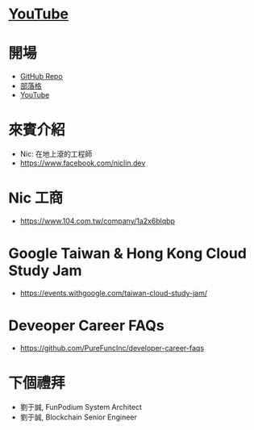 # [YouTube](https://www.youtube.com/watch?v=uWiwvoUPfeU)

# 開場
* [GitHub Repo](https://github.com/PureFuncInc/purefunc-cafe)
* [部落格](https://purefunc.net/articles/pure-func-cafe)
* [YouTube](https://www.youtube.com/watch?v=N5GzZfXg5z0)

# 來賓介紹
* Nic: 在地上滾的工程師
* https://www.facebook.com/niclin.dev

# Nic 工商
* https://www.104.com.tw/company/1a2x6blqbp

# Google Taiwan & Hong Kong Cloud Study Jam 
* https://events.withgoogle.com/taiwan-cloud-study-jam/

# Deveoper Career FAQs
* https://github.com/PureFuncInc/developer-career-faqs

# 下個禮拜
* 劉于誠, FunPodium System Architect
* 劉于誠, Blockchain Senior Engineer
